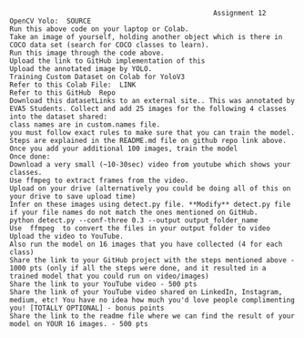                                                       Assignment 12
    OpenCV Yolo:  SOURCE
    Run this above code on your laptop or Colab. 
    Take an image of yourself, holding another object which is there in COCO data set (search for COCO classes to learn). 
    Run this image through the code above. 
    Upload the link to GitHub implementation of this
    Upload the annotated image by YOLO. 
    Training Custom Dataset on Colab for YoloV3
    Refer to this Colab File:  LINK
    Refer to this GitHub  Repo
    Download this datasetLinks to an external site.. This was annotated by EVA5 Students. Collect and add 25 images for the following 4 classes into the dataset shared:
    class names are in custom.names file. 
    you must follow exact rules to make sure that you can train the model. Steps are explained in the README.md file on github repo link above.
    Once you add your additional 100 images, train the model
    Once done:
    Download a very small (~10-30sec) video from youtube which shows your classes. 
    Use ffmpeg to extract frames from the video. 
    Upload on your drive (alternatively you could be doing all of this on your drive to save upload time)
    Infer on these images using detect.py file. **Modify** detect.py file if your file names do not match the ones mentioned on GitHub. 
    python detect.py --conf-three 0.3 --output output_folder_name
    Use  ffmpeg  to convert the files in your output folder to video
    Upload the video to YouTube. 
    Also run the model on 16 images that you have collected (4 for each class)
    Share the link to your GitHub project with the steps mentioned above - 1000 pts (only if all the steps were done, and it resulted in a trained model that you could run on video/images)
    Share the link to your YouTube video - 500 pts
    Share the link of your YouTube video shared on LinkedIn, Instagram, medium, etc! You have no idea how much you'd love people complimenting you! [TOTALLY OPTIONAL] - bonus points
    Share the link to the readme file where we can find the result of your model on YOUR 16 images. - 500 pts
